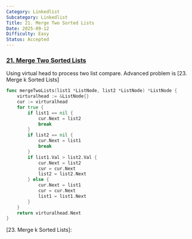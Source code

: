```yaml
---
Category: Linkedlist
Subcategory: Linkedlist
Title: 21. Merge Two Sorted Lists
Date: 2025-09-12
Difficulty: Easy
Status: Accepted
---
```

### [21. Merge Two Sorted Lists]

Using virtual head to process two list compare. Advanced problem is [23. Merge k Sorted Lists]

```go
func mergeTwoLists(list1 *ListNode, list2 *ListNode) *ListNode {
	virturalhead := &ListNode{}
	cur := virturalhead
	for true {
		if list1 == nil {
			cur.Next = list2
			break
		}
		if list2 == nil {
			cur.Next = list1
			break
		}
		if list1.Val > list2.Val {
			cur.Next = list2
			cur = cur.Next
			list2 = list2.Next
		} else {
			cur.Next = list1
			cur = cur.Next
			list1 = list1.Next
		}
	}
	return virturalhead.Next
}
```

[21. Merge Two Sorted Lists]: https://leetcode.com/problems/merge-two-sorted-lists/description/
[23. Merge k Sorted Lists]: 